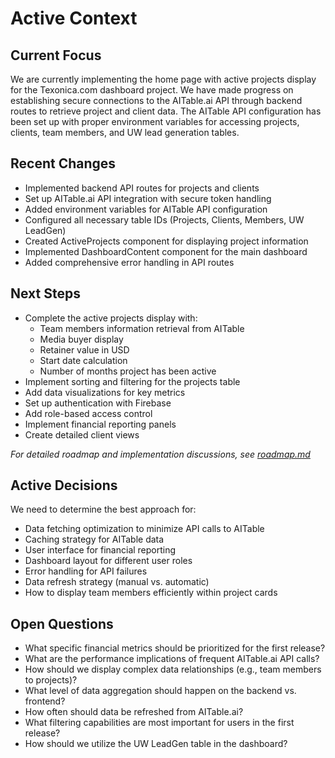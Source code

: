 # Active Context

## Current Focus
We are currently implementing the home page with active projects display for the Texonica.com dashboard project. We have made progress on establishing secure connections to the AITable.ai API through backend routes to retrieve project and client data. The AITable API configuration has been set up with proper environment variables for accessing projects, clients, team members, and UW lead generation tables.

## Recent Changes
- Implemented backend API routes for projects and clients
- Set up AITable.ai API integration with secure token handling
- Added environment variables for AITable API configuration
- Configured all necessary table IDs (Projects, Clients, Members, UW LeadGen)
- Created ActiveProjects component for displaying project information
- Implemented DashboardContent component for the main dashboard
- Added comprehensive error handling in API routes

## Next Steps
- Complete the active projects display with:
  - Team members information retrieval from AITable
  - Media buyer display
  - Retainer value in USD
  - Start date calculation
  - Number of months project has been active
- Implement sorting and filtering for the projects table
- Add data visualizations for key metrics
- Set up authentication with Firebase
- Add role-based access control
- Implement financial reporting panels
- Create detailed client views

*For detailed roadmap and implementation discussions, see [roadmap.md](roadmap.md)*

## Active Decisions
We need to determine the best approach for:
- Data fetching optimization to minimize API calls to AITable
- Caching strategy for AITable data
- User interface for financial reporting
- Dashboard layout for different user roles
- Error handling for API failures
- Data refresh strategy (manual vs. automatic)
- How to display team members efficiently within project cards

## Open Questions
- What specific financial metrics should be prioritized for the first release?
- What are the performance implications of frequent AITable.ai API calls?
- How should we display complex data relationships (e.g., team members to projects)?
- What level of data aggregation should happen on the backend vs. frontend?
- How often should data be refreshed from AITable.ai?
- What filtering capabilities are most important for users in the first release?
- How should we utilize the UW LeadGen table in the dashboard? 
